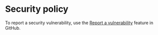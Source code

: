 # Security policy

To report a security vulnerability, use the [Report a vulnerability](https://github.com/Mainframe-Renewal-Project/sear/security/advisories/new) feature in GitHub.

